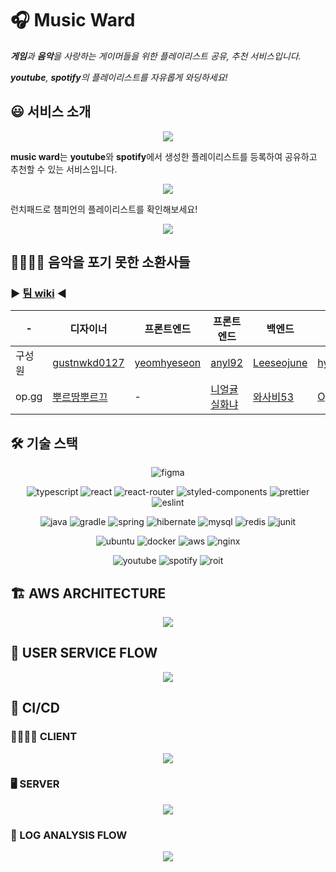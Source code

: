 # 🎧 Music Ward

_**게임**과 **음악**을 사랑하는 게이머들을 위한 플레이리스트 공유, 추천 서비스입니다._

_**youtube**, **spotify**의 플레이리스트를 자유롭게 와딩하세요!_

## 😃 서비스 소개
<p align="center">
    <img src="https://user-images.githubusercontent.com/59357153/132119270-4f11d8ed-6f47-4986-ab69-4bfbb4849515.png">
</p>

**music ward**는 **youtube**와 **spotify**에서 생성한 플레이리스트를 등록하여 공유하고 추천할 수 있는 서비스입니다.


<p align="center">
    <img src="https://user-images.githubusercontent.com/59357153/133463930-814a2308-2984-4746-9f1b-fd404f25e309.png">
</p>

런치패드로 챔피언의 플레이리스트를 확인해보세요!

<p align="center">
    <img src="https://user-images.githubusercontent.com/59357153/133463916-1b4e1e25-cf1a-4ba1-95f2-af3aadaa895c.png">
</p>

## 🧑‍💻👩‍💻 음악을 포기 못한 소환사들

### ▶️ [팀 wiki](https://sneaky-unicorn-a44.notion.site/WEB-B-aaf71753633e4cb0b2c95dda606b5f69) ◀️

|-|디자이너|프론트엔드|프론트엔드|백엔드|백엔드|백엔드|
|---|---|---|---|---|---|---|
|구성원|[gustnwkd0127](https://www.behance.net/gustnwkd015d28)|[yeomhyeseon](https://github.com/yeomhyeseon)|[anyl92](https://github.com/anyl92)|[Leeseojune](https://github.com/leeseojune53)|[hyeonic](https://github.com/hyeonic)|[ZeroIRC](https://github.com/ZeroIRC)|
|op.gg|[뿌르땅뿌르끄](https://www.op.gg/summoner/userName=%EB%BF%8C%EB%A5%B4%EB%95%85%EB%BF%8C%EB%A5%B4%EB%81%84)|-|[니얼귤실화냐](https://www.op.gg/summoner/userName=%EB%8B%88%EC%96%BC%EA%B7%A4%EC%8B%A4%ED%99%94%EB%83%90)|[와사비53](https://www.op.gg/summoner/userName=%EC%99%80%EC%82%AC%EB%B9%8453)|[OpenBom](https://www.op.gg/summoner/userName=OpenBom)|[IRC](https://www.op.gg/summoner/userName=IRC)|

## 🛠 기술 스택

<p align="center">
    <img alt="figma" src ="https://img.shields.io/badge/figma-F24E1E.svg?&style=for-the-badge&logo=figma&logoColor=white"/>
</p>

<p align="center">
    <img alt="typescript" src ="https://img.shields.io/badge/typescript-3178C6.svg?&style=for-the-badge&logo=typescript&logoColor=white"/>
    <img alt="react" src ="https://img.shields.io/badge/react-61DAFB.svg?&style=for-the-badge&logo=react&logoColor=white"/>
    <img alt="react-router" src ="https://img.shields.io/badge/react%20router-CA4245.svg?&style=for-the-badge&logo=reactrouter&logoColor=white"/>
    <img alt="styled-components" src ="https://img.shields.io/badge/styled%20components%20-DB7093.svg?&style=for-the-badge&logo=styledcomponents&logoColor=white"/>
    <img alt="prettier" src ="https://img.shields.io/badge/prettier-F7B93E.svg?&style=for-the-badge&logo=prettier&logoColor=white"/>
    <img alt="eslint" src ="https://img.shields.io/badge/eslint-4B32C3.svg?&style=for-the-badge&logo=eslint&logoColor=white"/>
</p>

<p align="center">
    <img alt="java" src ="https://img.shields.io/badge/java-007396.svg?&style=for-the-badge&logo=java&logoColor=white"/>
    <img alt="gradle" src ="https://img.shields.io/badge/gradle-02303A.svg?&style=for-the-badge&logo=gradle&logoColor=white"/>
    <img alt="spring" src ="https://img.shields.io/badge/spring%20boot-6DB33F.svg?&style=for-the-badge&logo=springboot&logoColor=white"/>
    <img alt="hibernate" src ="https://img.shields.io/badge/hibernate-59666C.svg?&style=for-the-badge&logo=hibernate&logoColor=white"/>
    <img alt="mysql" src ="https://img.shields.io/badge/mysql-4479A1.svg?&style=for-the-badge&logo=mysql&logoColor=white"/>
    <img alt="redis" src ="https://img.shields.io/badge/redis-DC382D.svg?&style=for-the-badge&logo=redis&logoColor=white"/>
    <img alt="junit" src ="https://img.shields.io/badge/junit5-25A162.svg?&style=for-the-badge&logo=junit5&logoColor=white"/>
</p>

<p align="center">
    <img alt="ubuntu" src ="https://img.shields.io/badge/ubuntu-E95420.svg?&style=for-the-badge&logo=ubuntu&logoColor=white"/>
    <img alt="docker" src ="https://img.shields.io/badge/docker-2496ED.svg?&style=for-the-badge&logo=docker&logoColor=white"/>
    <img alt="aws" src ="https://img.shields.io/badge/aws-232F3E.svg?&style=for-the-badge&logo=amazonaws&logoColor=white"/>
    <img alt="nginx" src ="https://img.shields.io/badge/nginx-009639.svg?&style=for-the-badge&logo=nginx&logoColor=white"/>
</p>

<p align="center">
    <img alt="youtube" src ="https://img.shields.io/badge/youtube%20music-FF0000.svg?&style=for-the-badge&logo=youtubemusic&logoColor=white"/>
    <img alt="spotify" src ="https://img.shields.io/badge/spotify-1DB954.svg?&style=for-the-badge&logo=spotify&logoColor=white"/>
    <img alt="roit" src ="https://img.shields.io/badge/riot%20games-D32936.svg?&style=for-the-badge&logo=riotgames&logoColor=white"/>
</p>

## 🏗 AWS ARCHITECTURE

<p align="center">
    <img src="https://user-images.githubusercontent.com/59357153/133461610-ac93f5c3-7ee1-4b21-960b-42518fc7f9af.png">
</p>

## 🌊 USER SERVICE FLOW

<p align="center">
    <img src="https://user-images.githubusercontent.com/59357153/133461717-e224d60c-07c0-41a7-9ab9-7c72c6e70c13.png">
</p>

## 🔄 CI/CD

### 👨‍💻👩‍💻 CLIENT

<p align="center">
    <img src="https://user-images.githubusercontent.com/59357153/133461746-54e25ba3-ddd3-4b39-96dd-4799a5b4627e.png">
</p>

### 🖥 SERVER

<p align="center">
    <img src="https://user-images.githubusercontent.com/59357153/133461778-c027a4a2-96bf-49ac-8040-ae5523260795.png">
</p>

### 📜 LOG ANALYSIS FLOW

<p align="center">
    <img src="https://user-images.githubusercontent.com/59357153/133461798-358ce539-59b6-4705-aac8-cd9ff4941f16.png">
</p>
